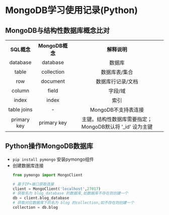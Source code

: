 # MongoDB学习使用记录(Python)

## MongoDB与结构性数据库概念比对
<table style="text-align: center;">
    <tr>
        <th>SQL概念</th><th>MongoDB概念</th><th>解释说明</th>
    </tr>
    <tr>
        <td>database</td><td>database</td><td>数据库</td>
    </tr>
    <tr>
        <td>table</td><td>collection</td><td>数据库表/集合</td>
    </tr>
    <tr>
        <td>row</td><td>document</td><td>数据库行记录/文档</td>
    </tr>
    <tr>
        <td>column</td><td>field</td><td>字段/域</td>
    </tr>
    <tr>
        <td>index</td><td>index</td><td>索引</td>
    </tr>
    <tr>
        <td>table joins</td><td>-</td><td>MongoDB不支持表连接</td>
    </tr>
    <tr>
        <td>primary key</td><td>primary key</td><td>主键。结构性数据库需要指定；MongoDB默认将 '_id' 设为主键</td>
    </tr>
</table>

## Python操作MongoDB数据库
* `pip install pymongo` 安装pymongo组件
*  创建数据库连接
    ``` py
    from pymongo import MongoClient￼

    # 基于IP+端口获取连接
    client = MongoClient('localhost',27017)￼
    # 获取名为 blog_database 的数据库,如数据库不存在则创建一个
    db = client.blog_database￼
    # 获取对应数据库下的名为 blog 的collection,如不存在则创建一个
    collection = db.blog
